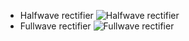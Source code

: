 - Halfwave rectifier
![Halfwave rectifier](https://github.com/prathipatisupriya/stepin-halfwave-fullwave/blob/b28c02373576448832f38e378c99f8fc7d7769e0/5_image/HALF-WAVE-AND-FULL-WAVE-RECTIFIER-FIG-1-compressor.jpg)
- Fullwave rectifier
![Fullwave rectifier](https://github.com/prathipatisupriya/stepin-halfwave-fullwave/blob/a116b6b2b6db42e93e2d96aa447e4e7b38d3c417/5_image/Center-Tapped-Full-Wave-Rectifier-Circuit-Diagram.jpg)